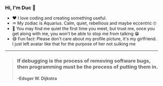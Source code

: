 ### Hi, I'm Duc 👋

- ❤ I love coding and creating something useful.
- ♒ My zodiac is Aquarius. Calm, quiet, rebellious and maybe eccentric 🙄
- 🤙 You may find me quiet the first time you meet, but trust me, once you get along with me, you won't be able to stop me from talking 😁
- 😅 Fun fact: Please don't care about my profile picture, it's my girlfriend. I just left avatar like that for the purpose of her not sulking me

---

> ### If debugging is the process of removing software bugs, then programming must be the process of putting them in.
> #### -Edsger W. Dijkstra
